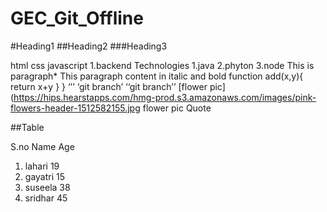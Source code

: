 # GEC_Git_Offline
#Heading1
##Heading2
###Heading3

html
css
javascript
1.backend Technologies
1.java
2.phyton
3.node
This is paragraph*
This paragraph
content in italic and bold
function add(x,y){
return x+y
}
}
‘’’
‘git branch’
‘‘git branch’’
[flower pic](https://hips.hearstapps.com/hmg-prod.s3.amazonaws.com/images/pink-flowers-header-1512582155.jpg
flower pic
Quote

##Table

S.no	Name	Age
1.	lahari	19
2.	gayatri	15
3.	suseela	38
4.	sridhar	45
